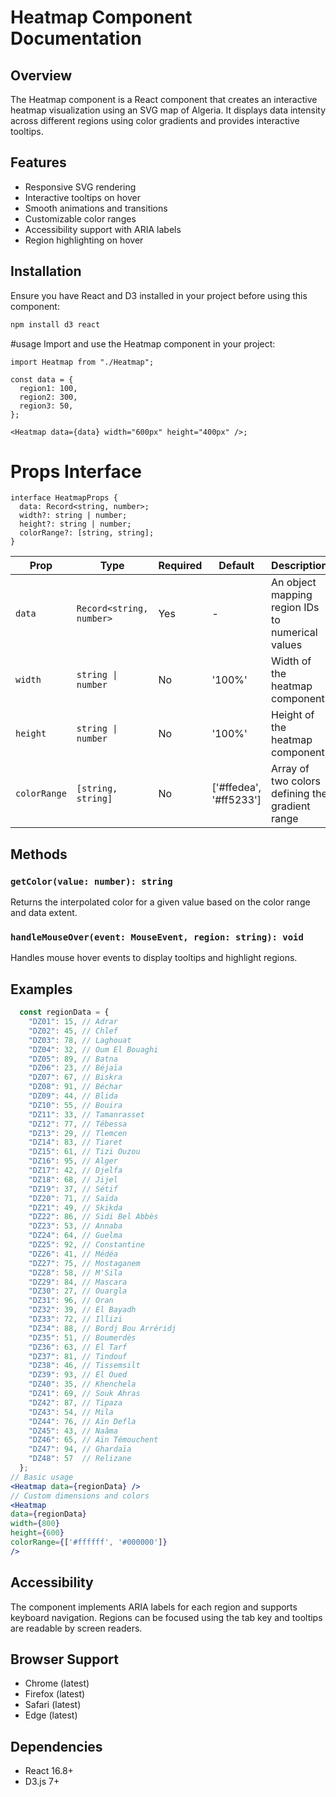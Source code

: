 # Heatmap Component Documentation

## Overview
The Heatmap component is a React component that creates an interactive heatmap visualization using an SVG map of Algeria. It displays data intensity across different regions using color gradients and provides interactive tooltips.

## Features
- Responsive SVG rendering
- Interactive tooltips on hover
- Smooth animations and transitions 
- Customizable color ranges
- Accessibility support with ARIA labels
- Region highlighting on hover

## Installation

Ensure you have React and D3 installed in your project before using this component:

```sh
npm install d3 react
```
#usage
Import and use the Heatmap component in your project:
```
import Heatmap from "./Heatmap";

const data = {
  region1: 100,
  region2: 300,
  region3: 50,
};

<Heatmap data={data} width="600px" height="400px" />;
```
# Props Interface
```
interface HeatmapProps {
  data: Record<string, number>;
  width?: string | number;
  height?: string | number;
  colorRange?: [string, string];
}
```

| Prop | Type | Required | Default | Description |
|------|------|----------|---------|-------------|
| `data` | `Record<string, number>` | Yes | - | An object mapping region IDs to numerical values |
| `width` | `string \| number` | No | '100%' | Width of the heatmap component |
| `height` | `string \| number` | No | '100%' | Height of the heatmap component |
| `colorRange` | `[string, string]` | No | ['#ffedea', '#ff5233'] | Array of two colors defining the gradient range |

## Methods

### `getColor(value: number): string`
Returns the interpolated color for a given value based on the color range and data extent.

### `handleMouseOver(event: MouseEvent, region: string): void`
Handles mouse hover events to display tooltips and highlight regions.

## Examples
```jsx
  const regionData = {
    "DZ01": 15, // Adrar
    "DZ02": 45, // Chlef
    "DZ03": 78, // Laghouat
    "DZ04": 32, // Oum El Bouaghi
    "DZ05": 89, // Batna
    "DZ06": 23, // Béjaïa
    "DZ07": 67, // Biskra
    "DZ08": 91, // Béchar
    "DZ09": 44, // Blida
    "DZ10": 55, // Bouira
    "DZ11": 33, // Tamanrasset
    "DZ12": 77, // Tébessa
    "DZ13": 29, // Tlemcen
    "DZ14": 83, // Tiaret
    "DZ15": 61, // Tizi Ouzou
    "DZ16": 95, // Alger
    "DZ17": 42, // Djelfa
    "DZ18": 68, // Jijel
    "DZ19": 37, // Sétif
    "DZ20": 71, // Saïda
    "DZ21": 49, // Skikda
    "DZ22": 86, // Sidi Bel Abbès
    "DZ23": 53, // Annaba
    "DZ24": 64, // Guelma
    "DZ25": 92, // Constantine
    "DZ26": 41, // Médéa
    "DZ27": 75, // Mostaganem
    "DZ28": 58, // M'Sila
    "DZ29": 84, // Mascara
    "DZ30": 27, // Ouargla
    "DZ31": 96, // Oran
    "DZ32": 39, // El Bayadh
    "DZ33": 72, // Illizi
    "DZ34": 88, // Bordj Bou Arréridj
    "DZ35": 51, // Boumerdès
    "DZ36": 63, // El Tarf
    "DZ37": 81, // Tindouf
    "DZ38": 46, // Tissemsilt
    "DZ39": 93, // El Oued
    "DZ40": 35, // Khenchela
    "DZ41": 69, // Souk Ahras
    "DZ42": 87, // Tipaza
    "DZ43": 54, // Mila
    "DZ44": 76, // Aïn Defla
    "DZ45": 43, // Naâma
    "DZ46": 65, // Aïn Témouchent
    "DZ47": 94, // Ghardaïa
    "DZ48": 57  // Relizane
  };
// Basic usage
<Heatmap data={regionData} />
// Custom dimensions and colors
<Heatmap
data={regionData}
width={800}
height={600}
colorRange={['#ffffff', '#000000']}
/>
```
## Accessibility

The component implements ARIA labels for each region and supports keyboard navigation. Regions can be focused using the tab key and tooltips are readable by screen readers.

## Browser Support

- Chrome (latest)
- Firefox (latest)
- Safari (latest)
- Edge (latest)

## Dependencies

- React 16.8+
- D3.js 7+
